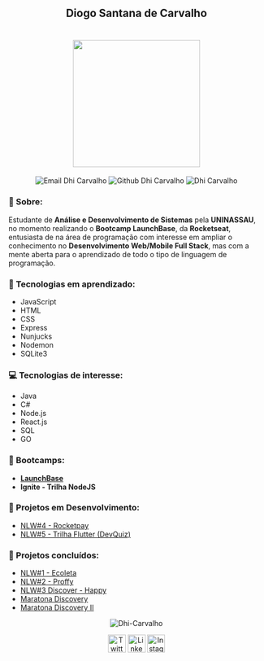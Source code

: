 <h2 align="center">
Diogo Santana de Carvalho
</h2>
<h1 align="center">
    <img src="https://images2.imgbox.com/7c/82/ADR3x8b2_o.jpg" width="250">
</h1>


<p align="center">
<img src="https://img.shields.io/badge/-Gmail-c14438?style=flat-square&logo=Gmail&logoColor=white&link=mailto:dhi.carvalho85@gmail.com" alt="Email Dhi Carvalho"/>
<img src="https://img.shields.io/badge/-Github-000?style=flat-square&logo=Github&logoColor=white&link=https://github.com/Dhi-Carvalho" alt="Github Dhi Carvalho"/>
<img src="https://komarev.com/ghpvc/?username=Dhi-Carvalho" alt="Dhi Carvalho" /> </p>
</p>

### 👦 Sobre:

Estudante de **Análise e Desenvolvimento de Sistemas** pela **UNINASSAU**, no momento realizando o **Bootcamp LaunchBase**, da **Rocketseat**, entusiasta de na área de programação com interesse em ampliar o conhecimento no **Desenvolvimento Web/Mobile Full Stack**, mas com a mente aberta para o aprendizado de todo o tipo de linguagem de programação.

### 📝 Tecnologias em aprendizado:

- JavaScript
- HTML
- CSS
- Express
- Nunjucks
- Nodemon
- SQLite3

### 💻 Tecnologias de interesse:

- Java
- C#
- Node.js
- React.js
- SQL
- GO

### 🔨 Bootcamps:

- **[LaunchBase](https://github.com/Dhi-Carvalho/LaunchBase)**
- **Ignite - Trilha NodeJS**

### 🔨 Projetos em Desenvolvimento:

- [NLW#4 - Rocketpay](https://github.com/Dhi-Carvalho/NLW4_Elixir)
- [NLW#5 - Trilha Flutter (DevQuiz)](https://github.com/Dhi-Carvalho/NLW5-Trilha_Flutter)

### 🚀 Projetos concluídos:

- [NLW#1 - Ecoleta](https://github.com/Dhi-Carvalho/NLW1-Ecoleta)
- [NLW#2 - Proffy](https://github.com/Dhi-Carvalho/NLW2-Proffy)
- [NLW#3 Discover - Happy](https://github.com/Dhi-Carvalho/NLW3-Happy)
- [Maratona Discovery](https://github.com/Dhi-Carvalho/Maratona_Discovery)
- [Maratona Discovery II](https://github.com/Dhi-Carvalho/Maratona_Discovery_II)

<p align="center">
<img src="https://github-readme-stats.vercel.app/api?username=Dhi-Carvalho&show_icons=true" alt="Dhi-Carvalho" />
</p>

<p align="center">
<a href="https://twitter.com/DhiCarvalho85" target="blank"><img align="center" src="https://cdn.jsdelivr.net/npm/simple-icons@3.0.1/icons/twitter.svg" alt="Twitter Dhi Carvalho" height="35" width="35" /></a>
<a href="https://www.linkedin.com/in/dhi-carvalho/" target="blank"><img align="center" src="https://cdn.jsdelivr.net/npm/simple-icons@3.0.1/icons/linkedin.svg" alt="Linkedin Dhi Carvalho" height="35" width="35" /></a>
<a href="https://www.instagram.com/dhicarvalho85/" target="blank"><img align="center" src="https://cdn.jsdelivr.net/npm/simple-icons@3.0.1/icons/instagram.svg" alt="Instagram Dhi Carvalho" height="35" width="35" /></a>
</p>
